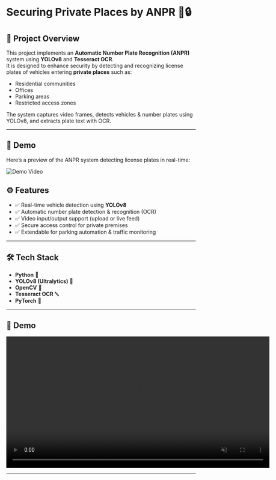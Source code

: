# Securing Private Places by ANPR 🚗🔒  

## 📌 Project Overview  
This project implements an **Automatic Number Plate Recognition (ANPR)** system using **YOLOv8** and **Tesseract OCR**.  
It is designed to enhance security by detecting and recognizing license plates of vehicles entering **private places** such as:  
- Residential communities  
- Offices  
- Parking areas  
- Restricted access zones  

The system captures video frames, detects vehicles & number plates using YOLOv8, and extracts plate text with OCR.  

---

## 🎥 Demo

Here’s a preview of the ANPR system detecting license plates in real-time:

![Demo Video](ANPR/RealTimeData/Demo.gif)

## ⚙️ Features  
- ✅ Real-time vehicle detection using **YOLOv8**  
- ✅ Automatic number plate detection & recognition (OCR)  
- ✅ Video input/output support (upload or live feed)  
- ✅ Secure access control for private premises  
- ✅ Extendable for parking automation & traffic monitoring  

---

## 🛠️ Tech Stack  
- **Python** 🐍  
- **YOLOv8 (Ultralytics)** 🚀  
- **OpenCV** 🎥  
- **Tesseract OCR** 🔤  
- **PyTorch** 🔧  

---

## 🎥 Demo  

<video src="https://github.com/SUNIL-KANNEDI/Securing-Private-Places-by-ANPR/raw/main/ANPR/RealTimeData/video_with_plates2.mp4" 
       controls autoplay muted loop width="700">
</video>  

---


